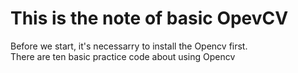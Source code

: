 # This is the note of basic OpevCV   
Before we start, it's necessarry to install the Opencv first.  
There are ten basic practice code about using Opencv
